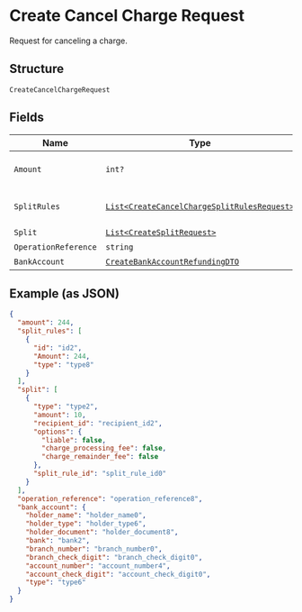 
# Create Cancel Charge Request

Request for canceling a charge.

## Structure

`CreateCancelChargeRequest`

## Fields

| Name | Type | Tags | Description |
|  --- | --- | --- | --- |
| `Amount` | `int?` | Optional | The amount that will be canceled. |
| `SplitRules` | [`List<CreateCancelChargeSplitRulesRequest>`](../../doc/models/create-cancel-charge-split-rules-request.md) | Optional | The split rules request |
| `Split` | [`List<CreateSplitRequest>`](../../doc/models/create-split-request.md) | Optional | Splits |
| `OperationReference` | `string` | Required | - |
| `BankAccount` | [`CreateBankAccountRefundingDTO`](../../doc/models/create-bank-account-refunding-dto.md) | Optional | - |

## Example (as JSON)

```json
{
  "amount": 244,
  "split_rules": [
    {
      "id": "id2",
      "Amount": 244,
      "type": "type8"
    }
  ],
  "split": [
    {
      "type": "type2",
      "amount": 10,
      "recipient_id": "recipient_id2",
      "options": {
        "liable": false,
        "charge_processing_fee": false,
        "charge_remainder_fee": false
      },
      "split_rule_id": "split_rule_id0"
    }
  ],
  "operation_reference": "operation_reference8",
  "bank_account": {
    "holder_name": "holder_name0",
    "holder_type": "holder_type6",
    "holder_document": "holder_document8",
    "bank": "bank2",
    "branch_number": "branch_number0",
    "branch_check_digit": "branch_check_digit0",
    "account_number": "account_number4",
    "account_check_digit": "account_check_digit0",
    "type": "type6"
  }
}
```

